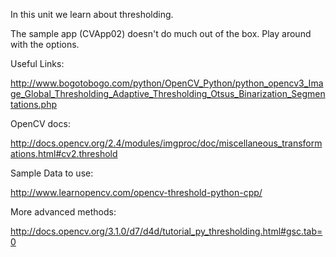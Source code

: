 In this unit we learn about thresholding.

The sample app (CVApp02) doesn't do much out of the box. Play around with the options.

Useful Links:

http://www.bogotobogo.com/python/OpenCV_Python/python_opencv3_Image_Global_Thresholding_Adaptive_Thresholding_Otsus_Binarization_Segmentations.php

OpenCV docs:

http://docs.opencv.org/2.4/modules/imgproc/doc/miscellaneous_transformations.html#cv2.threshold

Sample Data to use:

http://www.learnopencv.com/opencv-threshold-python-cpp/

More advanced methods:

http://docs.opencv.org/3.1.0/d7/d4d/tutorial_py_thresholding.html#gsc.tab=0
